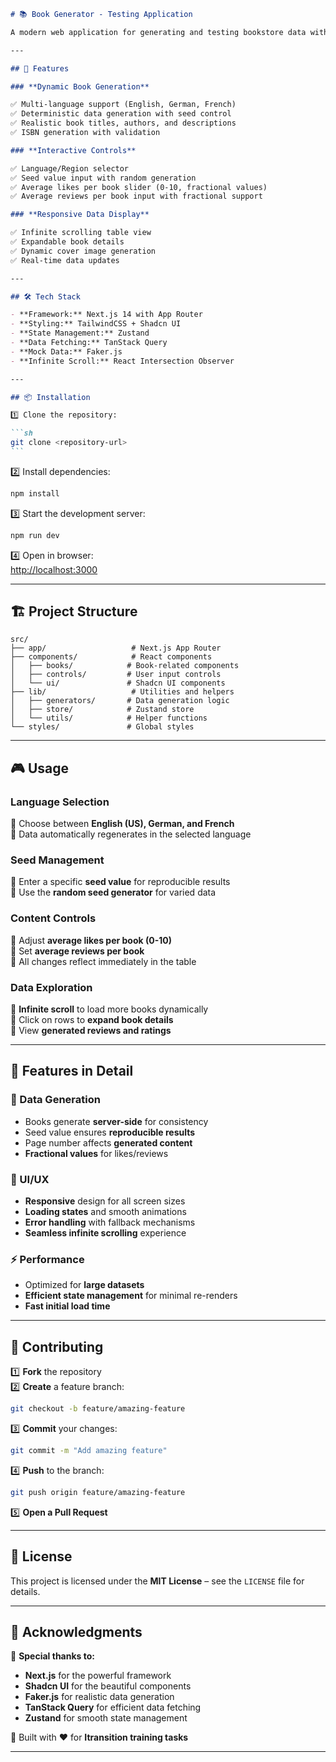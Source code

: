 ````markdown
# 📚 Book Generator - Testing Application

A modern web application for generating and testing bookstore data with multi-language support. Built with **Next.js 14**, **TailwindCSS**, and **Shadcn UI**.

---

## 🚀 Features

### **Dynamic Book Generation**

✅ Multi-language support (English, German, French)  
✅ Deterministic data generation with seed control  
✅ Realistic book titles, authors, and descriptions  
✅ ISBN generation with validation

### **Interactive Controls**

✅ Language/Region selector  
✅ Seed value input with random generation  
✅ Average likes per book slider (0-10, fractional values)  
✅ Average reviews per book input with fractional support

### **Responsive Data Display**

✅ Infinite scrolling table view  
✅ Expandable book details  
✅ Dynamic cover image generation  
✅ Real-time data updates

---

## 🛠️ Tech Stack

- **Framework:** Next.js 14 with App Router
- **Styling:** TailwindCSS + Shadcn UI
- **State Management:** Zustand
- **Data Fetching:** TanStack Query
- **Mock Data:** Faker.js
- **Infinite Scroll:** React Intersection Observer

---

## 📦 Installation

1️⃣ Clone the repository:

```sh
git clone <repository-url>
```
````

2️⃣ Install dependencies:

```sh
npm install
```

3️⃣ Start the development server:

```sh
npm run dev
```

4️⃣ Open in browser:  
 [http://localhost:3000](http://localhost:3000)

---

## 🏗️ Project Structure

```
src/
├── app/                   # Next.js App Router
├── components/            # React components
│   ├── books/            # Book-related components
│   ├── controls/         # User input controls
│   └── ui/               # Shadcn UI components
├── lib/                   # Utilities and helpers
│   ├── generators/       # Data generation logic
│   ├── store/            # Zustand store
│   └── utils/            # Helper functions
└── styles/               # Global styles
```

---

## 🎮 Usage

### **Language Selection**

🔹 Choose between **English (US), German, and French**  
🔹 Data automatically regenerates in the selected language

### **Seed Management**

🔹 Enter a specific **seed value** for reproducible results  
🔹 Use the **random seed generator** for varied data

### **Content Controls**

🔹 Adjust **average likes per book (0-10)**  
🔹 Set **average reviews per book**  
🔹 All changes reflect immediately in the table

### **Data Exploration**

🔹 **Infinite scroll** to load more books dynamically  
🔹 Click on rows to **expand book details**  
🔹 View **generated reviews and ratings**

---

## 🧪 Features in Detail

### **📖 Data Generation**

- Books generate **server-side** for consistency
- Seed value ensures **reproducible results**
- Page number affects **generated content**
- **Fractional values** for likes/reviews

### **🎨 UI/UX**

- **Responsive** design for all screen sizes
- **Loading states** and smooth animations
- **Error handling** with fallback mechanisms
- **Seamless infinite scrolling** experience

### **⚡ Performance**

- Optimized for **large datasets**
- **Efficient state management** for minimal re-renders
- **Fast initial load time**

---

## 🤝 Contributing

1️⃣ **Fork** the repository  
2️⃣ **Create** a feature branch:

```sh
git checkout -b feature/amazing-feature
```

3️⃣ **Commit** your changes:

```sh
git commit -m "Add amazing feature"
```

4️⃣ **Push** to the branch:

```sh
git push origin feature/amazing-feature
```

5️⃣ **Open a Pull Request**

---

## 📝 License

This project is licensed under the **MIT License** – see the `LICENSE` file for details.

---

## 🙏 Acknowledgments

💙 **Special thanks to:**

- **Next.js** for the powerful framework
- **Shadcn UI** for the beautiful components
- **Faker.js** for realistic data generation
- **TanStack Query** for efficient data fetching
- **Zustand** for smooth state management

🚀 Built with ❤️ for **Itransition training tasks**

---
